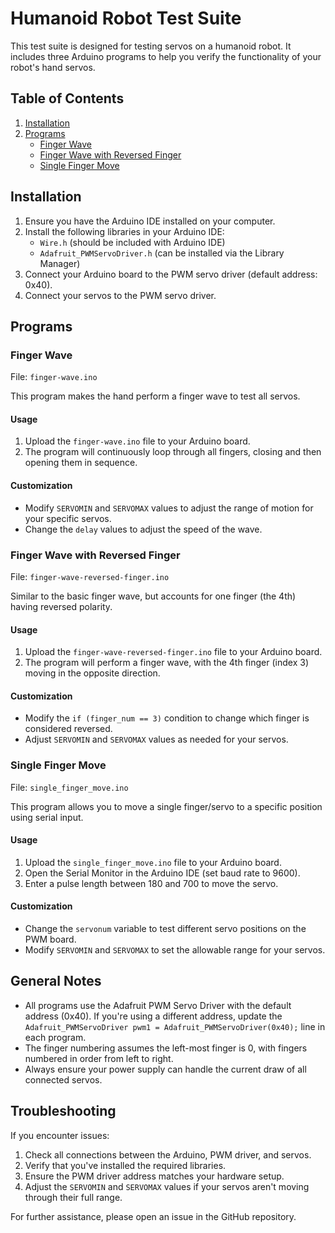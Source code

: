 # Humanoid Robot Test Suite

This test suite is designed for testing servos on a humanoid robot. It includes three Arduino programs to help you verify the functionality of your robot's hand servos.

## Table of Contents
1. [Installation](#installation)
2. [Programs](#programs)
   - [Finger Wave](#finger-wave)
   - [Finger Wave with Reversed Finger](#finger-wave-with-reversed-finger)
   - [Single Finger Move](#single-finger-move)

## Installation

1. Ensure you have the Arduino IDE installed on your computer.
2. Install the following libraries in your Arduino IDE:
   - `Wire.h` (should be included with Arduino IDE)
   - `Adafruit_PWMServoDriver.h` (can be installed via the Library Manager)
3. Connect your Arduino board to the PWM servo driver (default address: 0x40).
4. Connect your servos to the PWM servo driver.

## Programs

### Finger Wave

File: `finger-wave.ino`

This program makes the hand perform a finger wave to test all servos.

#### Usage
1. Upload the `finger-wave.ino` file to your Arduino board.
2. The program will continuously loop through all fingers, closing and then opening them in sequence.

#### Customization
- Modify `SERVOMIN` and `SERVOMAX` values to adjust the range of motion for your specific servos.
- Change the `delay` values to adjust the speed of the wave.

### Finger Wave with Reversed Finger

File: `finger-wave-reversed-finger.ino`

Similar to the basic finger wave, but accounts for one finger (the 4th) having reversed polarity.

#### Usage
1. Upload the `finger-wave-reversed-finger.ino` file to your Arduino board.
2. The program will perform a finger wave, with the 4th finger (index 3) moving in the opposite direction.

#### Customization
- Modify the `if (finger_num == 3)` condition to change which finger is considered reversed.
- Adjust `SERVOMIN` and `SERVOMAX` values as needed for your servos.

### Single Finger Move

File: `single_finger_move.ino`

This program allows you to move a single finger/servo to a specific position using serial input.

#### Usage
1. Upload the `single_finger_move.ino` file to your Arduino board.
2. Open the Serial Monitor in the Arduino IDE (set baud rate to 9600).
3. Enter a pulse length between 180 and 700 to move the servo.

#### Customization
- Change the `servonum` variable to test different servo positions on the PWM board.
- Modify `SERVOMIN` and `SERVOMAX` to set the allowable range for your servos.

## General Notes

- All programs use the Adafruit PWM Servo Driver with the default address (0x40). If you're using a different address, update the `Adafruit_PWMServoDriver pwm1 = Adafruit_PWMServoDriver(0x40);` line in each program.
- The finger numbering assumes the left-most finger is 0, with fingers numbered in order from left to right.
- Always ensure your power supply can handle the current draw of all connected servos.

## Troubleshooting

If you encounter issues:
1. Check all connections between the Arduino, PWM driver, and servos.
2. Verify that you've installed the required libraries.
3. Ensure the PWM driver address matches your hardware setup.
4. Adjust the `SERVOMIN` and `SERVOMAX` values if your servos aren't moving through their full range.

For further assistance, please open an issue in the GitHub repository.
